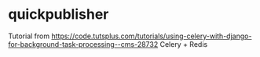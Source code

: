 # quickpublisher
Tutorial from https://code.tutsplus.com/tutorials/using-celery-with-django-for-background-task-processing--cms-28732
Celery + Redis
